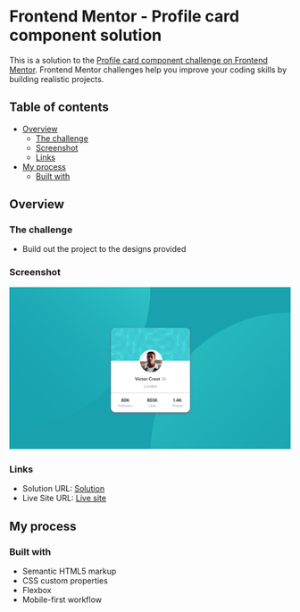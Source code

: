 # Frontend Mentor - Profile card component solution

This is a solution to the [Profile card component challenge on Frontend Mentor](https://www.frontendmentor.io/challenges/profile-card-component-cfArpWshJ). Frontend Mentor challenges help you improve your coding skills by building realistic projects. 

## Table of contents

- [Overview](#overview)
  - [The challenge](#the-challenge)
  - [Screenshot](#screenshot)
  - [Links](#links)
- [My process](#my-process)
  - [Built with](#built-with)

## Overview

### The challenge

- Build out the project to the designs provided

### Screenshot

![](./mnmkato.github.io_profile-card_(1).png)

### Links

- Solution URL: [Solution](https://github.com/mnmkato/profile-card)
- Live Site URL: [Live site](https://mnmkato.github.io/profile-card/)

## My process

### Built with

- Semantic HTML5 markup
- CSS custom properties
- Flexbox
- Mobile-first workflow
